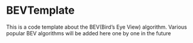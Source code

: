 # BEVTemplate
This is a code template about the BEV(Bird’s Eye View) algorithm. Various popular BEV algorithms will be added here one by one in the future
